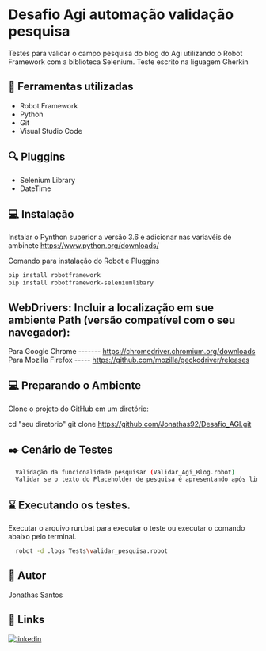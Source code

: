 
# Desafio Agi automação validação pesquisa

Testes para validar o campo pesquisa do blog do Agi utilizando o Robot Framework com a biblioteca Selenium. Teste escrito na liguagem Gherkin
## :wrench: Ferramentas utilizadas

- Robot Framework
- Python
- Git
- Visual Studio Code
    
## :mag: Pluggins

- Selenium Library
- DateTime

## :computer: Instalação

Instalar o Pynthon superior a versão 3.6 e adicionar nas variavéis de ambinete
https://www.python.org/downloads/

Comando para instalação do Robot e Pluggins

```bash
pip install robotframework
pip install robotframework-seleniumlibary
```

## WebDrivers: Incluir a localização em sue ambiente Path (versão compatível com o seu navegador):
Para Google Chrome -------  https://chromedriver.chromium.org/downloads
Para Mozilla Firefox -----  https://github.com/mozilla/geckodriver/releases

## :computer: Preparando o Ambiente
Clone o projeto do GitHub em um diretório:

cd "seu diretorio"
git clone https://github.com/Jonathas92/Desafio_AGI.git

## :black_nib: Cenário de Testes

```bash
  Validação da funcionalidade pesquisar (Validar_Agi_Blog.robot)
  Validar se o texto do Placeholder de pesquisa é apresentando após limpeza do texto no campo (Validar_Agi_Blog.robot)
```

## :hourglass: Executando os testes.

Executar o arquivo run.bat para executar o teste ou executar o comando abaixo pelo terminal.

```bash
  robot -d .logs Tests\validar_pesquisa.robot
```
## 🚀 Autor
Jonathas Santos


## 🔗 Links
[![linkedin](https://img.shields.io/badge/linkedin-0A66C2?style=for-the-badge&logo=linkedin&logoColor=white)](www.linkedin.com/in/jonathasbsantos)

